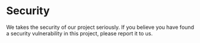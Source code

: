 # Security

We takes the security of our project seriously. If you believe
you have found a security vulnerability in this project, please report it
to us.


